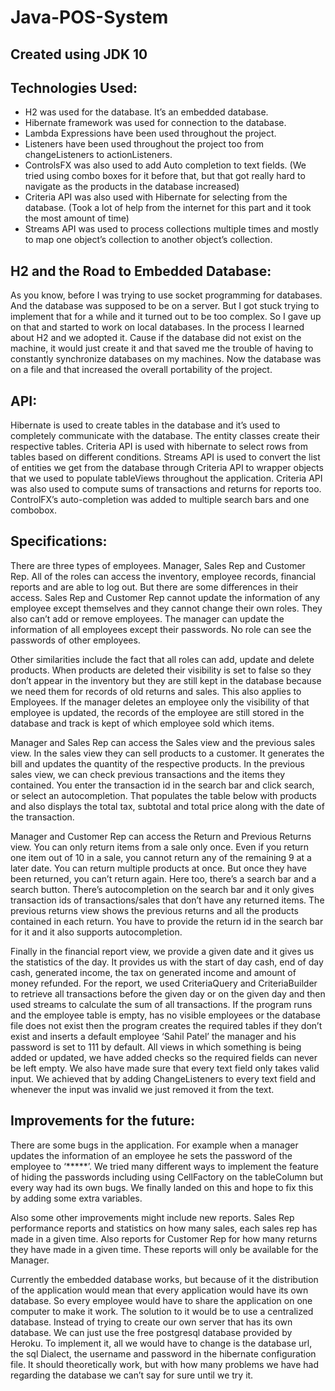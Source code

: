 # Java-POS-System
## Created using JDK 10

## Technologies Used:
  - H2 was used for the database. It’s an embedded database. 
  - Hibernate framework was used for connection to the database. 
  - Lambda Expressions have been used throughout the project.
  - Listeners have been used throughout the project too from changeListeners to actionListeners. 
  - ControlsFX was also used to add Auto completion to text fields. (We tried using combo boxes for it before that, but that got really hard to navigate as the products in the database increased) 
  - Criteria API was also used with Hibernate for selecting from the database. (Took a lot of help from the internet for this part and it took the most amount of time)
  - Streams API was used to process collections multiple times and mostly to map one object’s collection to another object’s collection. 

## H2 and the Road to Embedded Database:
As you know, before I was trying to use socket programming for databases. And the database was supposed to be on a server. But I got stuck trying to implement that for a while and it turned out to be too complex. So I gave up on that and started to work on local databases. In the process I learned about H2 and we adopted it. Cause if the database did not exist on the machine, it would just create it and that saved me the trouble of having to constantly synchronize databases on my machines. Now the database was on a file and that increased the overall portability of the project.

## API:
Hibernate is used to create tables in the database and it’s used to completely communicate with the database. The entity classes create their respective tables. Criteria API is used with hibernate to select rows from tables based on different conditions. Streams API is used to convert the list of entities we get from the database through Criteria API to wrapper objects that we used to populate tableViews throughout the application. Criteria API was also used to compute sums of transactions and returns for reports too. ControlFX’s auto-completion was added to multiple search bars and one combobox. 

## Specifications:
There are three types of employees. Manager, Sales Rep and Customer Rep. All of the roles can access the inventory, employee records, financial reports and are able to log out. But there are some differences in their access. Sales Rep and Customer Rep cannot update the information of any employee except themselves and they cannot change their own roles. They also can’t add or remove employees. The manager can update the information of all employees except their passwords. No role can see the passwords of other employees. 

Other similarities include the fact that all roles can add, update and delete products. When products are deleted their visibility is set to false so they don’t appear in the inventory but they are still kept in the database because we need them for records of old returns and sales. This also applies to Employees. If the manager deletes an employee only the visibility of that employee is updated, the records of the employee are still stored in the database and track is kept of which employee sold which items. 

Manager and Sales Rep can access the Sales view and the previous sales view. In the sales view they can sell products to a customer. It generates the bill and updates the quantity of the respective products. In the previous sales view, we can check previous transactions and the items they contained. You enter the transaction id in the search bar and click search, or select an autocompletion. That populates the table below with products and also displays the total tax, subtotal and total price along with the date of the transaction. 

Manager and Customer Rep can access the Return and Previous Returns view. You can only return items from a sale only once. Even if you return one item out of 10 in a sale, you cannot return any of the remaining 9 at a later date. You can return multiple products at once. But  once they have been returned, you can’t return again. Here too, there’s a search bar and a search button. There’s autocompletion on the search bar and it only gives transaction ids of transactions/sales that don’t have any returned items. The previous returns view shows the previous returns and all the products contained in each return. You have to provide the return id in the search bar for it and it also supports autocompletion. 

Finally in the financial report view, we provide a given date and it gives us the statistics of the day. It provides us with the start of day cash, end of day cash, generated income, the tax on generated income and amount of money refunded. For the report, we used CriteriaQuery and CriteriaBuilder to retrieve all transactions before the given day or on the given day and then used streams to calculate the sum of all transactions.
If the program runs and the employee table is empty, has no visible employees or the database file does not exist then the program creates the required tables if they don’t exist and inserts a default employee ‘Sahil Patel’ the manager and his password is set to 111 by default. All views in which something is being added or updated, we have added checks so the required fields can never be left empty. We also have made sure that every text field only takes valid input. We achieved that by adding ChangeListeners to every text field and whenever the input was invalid we just removed it from the text.

## Improvements for the future:
There are some bugs in the application. For example when a manager updates the information of an employee he sets the password of the employee to ‘*****’. We tried many different ways to implement the feature of hiding the passwords including using CellFactory on the tableColumn but every way had its own bugs. We finally landed on this and hope to fix this by adding some extra variables. 

Also some other improvements might include new reports. Sales Rep performance reports and statistics on how many sales, each sales rep has made in a given time. Also reports for Customer Rep for how many returns they have made in a given time. These reports will only be available for the Manager.

Currently the embedded database works, but because of it the distribution of the application would mean that every application would have its own database. So every employee would have to share the application on one computer to make it work. The solution to it would be to use a centralized database. Instead of trying to create our own server that has its own database. We can just use the free postgresql database provided by Heroku. To implement it, all we would have to change is the database url, the sql Dialect, the username and password in the hibernate configuration file. It should theoretically work, but with how many problems we have had regarding the database we can’t say for sure until we try it. 
